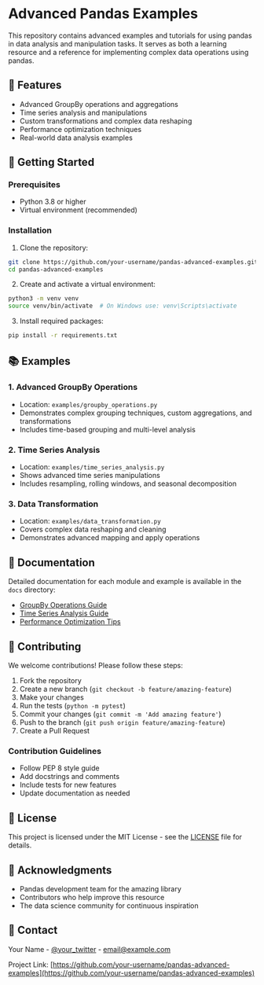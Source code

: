 # Advanced Pandas Examples

This repository contains advanced examples and tutorials for using pandas in data analysis and manipulation tasks. It serves as both a learning resource and a reference for implementing complex data operations using pandas.

## 🌟 Features

- Advanced GroupBy operations and aggregations
- Time series analysis and manipulations
- Custom transformations and complex data reshaping
- Performance optimization techniques
- Real-world data analysis examples

## 🚀 Getting Started

### Prerequisites

- Python 3.8 or higher
- Virtual environment (recommended)

### Installation

1. Clone the repository:
```bash
git clone https://github.com/your-username/pandas-advanced-examples.git
cd pandas-advanced-examples
```

2. Create and activate a virtual environment:
```bash
python3 -m venv venv
source venv/bin/activate  # On Windows use: venv\Scripts\activate
```

3. Install required packages:
```bash
pip install -r requirements.txt
```

## 📚 Examples

### 1. Advanced GroupBy Operations
- Location: `examples/groupby_operations.py`
- Demonstrates complex grouping techniques, custom aggregations, and transformations
- Includes time-based grouping and multi-level analysis

### 2. Time Series Analysis
- Location: `examples/time_series_analysis.py`
- Shows advanced time series manipulations
- Includes resampling, rolling windows, and seasonal decomposition

### 3. Data Transformation
- Location: `examples/data_transformation.py`
- Covers complex data reshaping and cleaning
- Demonstrates advanced mapping and apply operations

## 📖 Documentation

Detailed documentation for each module and example is available in the `docs` directory:

- [GroupBy Operations Guide](docs/groupby_guide.md)
- [Time Series Analysis Guide](docs/time_series_guide.md)
- [Performance Optimization Tips](docs/performance_tips.md)

## 🤝 Contributing

We welcome contributions! Please follow these steps:

1. Fork the repository
2. Create a new branch (`git checkout -b feature/amazing-feature`)
3. Make your changes
4. Run the tests (`python -m pytest`)
5. Commit your changes (`git commit -m 'Add amazing feature'`)
6. Push to the branch (`git push origin feature/amazing-feature`)
7. Create a Pull Request

### Contribution Guidelines

- Follow PEP 8 style guide
- Add docstrings and comments
- Include tests for new features
- Update documentation as needed

## 📝 License

This project is licensed under the MIT License - see the [LICENSE](LICENSE) file for details.

## 🙏 Acknowledgments

- Pandas development team for the amazing library
- Contributors who help improve this resource
- The data science community for continuous inspiration

## 📧 Contact

Your Name - [@your_twitter](https://twitter.com/your_twitter) - email@example.com

Project Link: [https://github.com/your-username/pandas-advanced-examples](https://github.com/your-username/pandas-advanced-examples)

